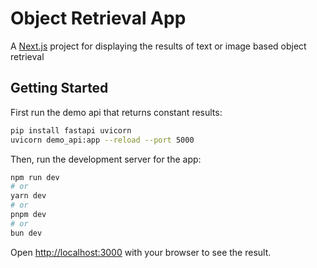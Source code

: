 # Object Retrieval App
A [Next.js](https://nextjs.org) project for displaying the results of text or image based
object retrieval

## Getting Started

First run the demo api that returns constant results:
```bash
pip install fastapi uvicorn
uvicorn demo_api:app --reload --port 5000
```

Then, run the development server for the app:

```bash
npm run dev
# or
yarn dev
# or
pnpm dev
# or
bun dev
```

Open [http://localhost:3000](http://localhost:3000) with your browser to see the result.
